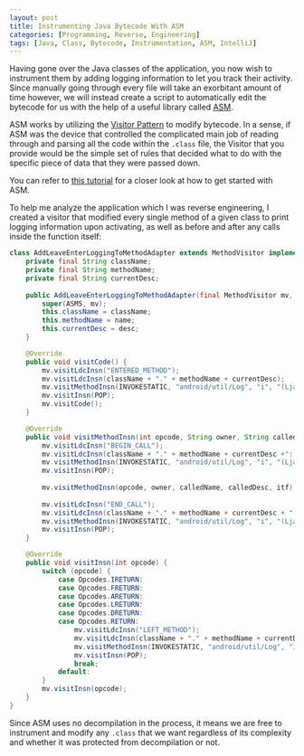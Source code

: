 ```yaml
---
layout: post
title: Instrumenting Java Bytecode With ASM
categories: [Programming, Reverse, Engineering]
tags: [Java, Class, Bytecode, Instrumentation, ASM, IntelliJ]
---
```


 Having gone over the Java classes of the application, you now wish to instrument them by adding logging information to let you track their activity. Since manually going through every file will take an exorbitant amount of time however, we will instead create a script to automatically edit the bytecode for us with the help of a useful library called [ASM](https://asm.ow2.io/).




 ASM works by utilizing the [Visitor Pattern](https://en.wikipedia.org/wiki/Visitor_pattern) to modify bytecode. In a sense, if ASM was the device that controlled the complicated main job of reading through and parsing all the code within the `.class` file, the Visitor that you provide would be the simple set of rules that decided what to do with the specific piece of data that they were passed down.


 You can refer to [this tutorial](http://web.cs.ucla.edu/~msb/cs239-tutorial/) for a closer look at how to get started with ASM.
 
 To help me analyze the application which I was reverse engineering, I created a visitor that modified every single method of a given class to print logging information upon activating, as well as before and after any calls inside the function itself:
 
```java
class AddLeaveEnterLoggingToMethodAdapter extends MethodVisitor implements Opcodes {
    private final String className;
    private final String methodName;
    private final String currentDesc;
    
    public AddLeaveEnterLoggingToMethodAdapter(final MethodVisitor mv, String className, String name, String desc) {
        super(ASM5, mv);
        this.className = className;
        this.methodName = name;
        this.currentDesc = desc;
    }

    @Override
    public void visitCode() {
        mv.visitLdcInsn("ENTERED_METHOD");
        mv.visitLdcInsn(className + "." + methodName + currentDesc);
        mv.visitMethodInsn(INVOKESTATIC, "android/util/Log", "i", "(Ljava/lang/String;Ljava/lang/String;)I", false);
        mv.visitInsn(POP);
        mv.visitCode();
    }

    @Override
    public void visitMethodInsn(int opcode, String owner, String calledName, String calledDesc, boolean itf) {
        mv.visitLdcInsn("BEGIN_CALL");
        mv.visitLdcInsn(className + "." + methodName + currentDesc +": CALL " + owner + "." + calledName + calledDesc);
        mv.visitMethodInsn(INVOKESTATIC, "android/util/Log", "i", "(Ljava/lang/String;Ljava/lang/String;)I", false);
        mv.visitInsn(POP);
        
        mv.visitMethodInsn(opcode, owner, calledName, calledDesc, itf);
        
        mv.visitLdcInsn("END_CALL");
        mv.visitLdcInsn(className + "." + methodName + currentDesc + ": CALL " + owner + "." + calledName + calledDesc);
        mv.visitMethodInsn(INVOKESTATIC, "android/util/Log", "i", "(Ljava/lang/String;Ljava/lang/String;)I", false);
        mv.visitInsn(POP);
    }

    @Override
    public void visitInsn(int opcode) {
        switch (opcode) {
            case Opcodes.IRETURN:
            case Opcodes.FRETURN:
            case Opcodes.ARETURN:
            case Opcodes.LRETURN:
            case Opcodes.DRETURN:
            case Opcodes.RETURN:
                mv.visitLdcInsn("LEFT_METHOD");
                mv.visitLdcInsn(className + "." + methodName + currentDesc);
                mv.visitMethodInsn(INVOKESTATIC, "android/util/Log", "i", "(Ljava/lang/String;Ljava/lang/String;)I", false);
                mv.visitInsn(POP);
                break;
            default:
        }
        mv.visitInsn(opcode);
    }
}
```
 Since ASM uses no decompilation in the process, it means we are free to instrument and modify any `.class` that we want regardless of its complexity and whether it was protected from decompilation or not.